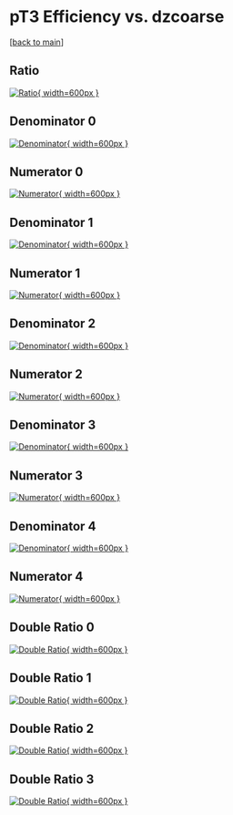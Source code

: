 # pT3 Efficiency vs. dzcoarse

[[back to main](./)]



## Ratio

[![Ratio](../mtv/var/pT3_base_11_1_eff_dzcoarse.png){ width=600px }](../mtv/var/pT3_base_11_1_eff_dzcoarse.pdf)

## Denominator 0

[![Denominator](../mtv/den/pT3_base_11_1_eff_dzcoarse_den0.png){ width=600px }](../mtv/den/pT3_base_11_1_eff_dzcoarse_den0.pdf)

## Numerator 0

[![Numerator](../mtv/num/pT3_base_11_1_eff_dzcoarse_num0.png){ width=600px }](../mtv/num/pT3_base_11_1_eff_dzcoarse_num0.pdf)

## Denominator 1

[![Denominator](../mtv/den/pT3_base_11_1_eff_dzcoarse_den1.png){ width=600px }](../mtv/den/pT3_base_11_1_eff_dzcoarse_den1.pdf)

## Numerator 1

[![Numerator](../mtv/num/pT3_base_11_1_eff_dzcoarse_num1.png){ width=600px }](../mtv/num/pT3_base_11_1_eff_dzcoarse_num1.pdf)

## Denominator 2

[![Denominator](../mtv/den/pT3_base_11_1_eff_dzcoarse_den2.png){ width=600px }](../mtv/den/pT3_base_11_1_eff_dzcoarse_den2.pdf)

## Numerator 2

[![Numerator](../mtv/num/pT3_base_11_1_eff_dzcoarse_num2.png){ width=600px }](../mtv/num/pT3_base_11_1_eff_dzcoarse_num2.pdf)

## Denominator 3

[![Denominator](../mtv/den/pT3_base_11_1_eff_dzcoarse_den3.png){ width=600px }](../mtv/den/pT3_base_11_1_eff_dzcoarse_den3.pdf)

## Numerator 3

[![Numerator](../mtv/num/pT3_base_11_1_eff_dzcoarse_num3.png){ width=600px }](../mtv/num/pT3_base_11_1_eff_dzcoarse_num3.pdf)

## Denominator 4

[![Denominator](../mtv/den/pT3_base_11_1_eff_dzcoarse_den4.png){ width=600px }](../mtv/den/pT3_base_11_1_eff_dzcoarse_den4.pdf)

## Numerator 4

[![Numerator](../mtv/num/pT3_base_11_1_eff_dzcoarse_num4.png){ width=600px }](../mtv/num/pT3_base_11_1_eff_dzcoarse_num4.pdf)

## Double Ratio 0

[![Double Ratio](../mtv/ratio/pT3_base_11_1_eff_dzcoarse_ratio0.png){ width=600px }](../mtv/ratio/pT3_base_11_1_eff_dzcoarse_ratio0.pdf)

## Double Ratio 1

[![Double Ratio](../mtv/ratio/pT3_base_11_1_eff_dzcoarse_ratio1.png){ width=600px }](../mtv/ratio/pT3_base_11_1_eff_dzcoarse_ratio1.pdf)

## Double Ratio 2

[![Double Ratio](../mtv/ratio/pT3_base_11_1_eff_dzcoarse_ratio2.png){ width=600px }](../mtv/ratio/pT3_base_11_1_eff_dzcoarse_ratio2.pdf)

## Double Ratio 3

[![Double Ratio](../mtv/ratio/pT3_base_11_1_eff_dzcoarse_ratio3.png){ width=600px }](../mtv/ratio/pT3_base_11_1_eff_dzcoarse_ratio3.pdf)

